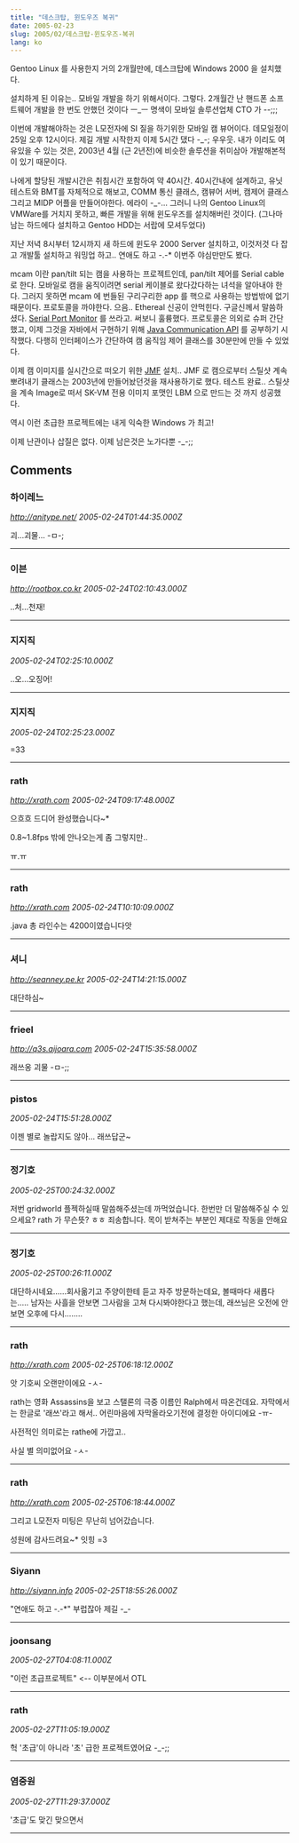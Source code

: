```yaml
---
title: "데스크탑, 윈도우즈 복귀"
date: 2005-02-23
slug: 2005/02/데스크탑-윈도우즈-복귀
lang: ko
---
```


Gentoo Linux 를 사용한지 거의 2개월만에, 데스크탑에 Windows 2000 을 설치했다.

설치하게 된 이유는.. 모바일 개발을 하기 위해서이다. 
그렇다. 2개월간 난 핸드폰 소프트웨어 개발을 한 번도 안했던 것이다 ㅡ_ㅡ
명색이 모바일 솔루션업체 CTO 가 --;;;

이번에 개발해야하는 것은 L모전자에 SI 질을 하기위한 모바일 캠 뷰어이다.
데모일정이 25일 오후 12시이다. 제길 개발 시작한지 이제 5시간 댔다 -_-;
우우웃. 내가 이리도 여유있을 수 있는 것은, 2003년 4월 (근 2년전)에 
비슷한 솔루션을 취미삼아 개발해본적이 있기 때문이다.

나에게 할당된 개발시간은 취침시간 포함하여 약 40시간.
40시간내에 설계하고, 유닛테스트와 BMT를 자체적으로 해보고, 
COMM 통신 클래스, 캠뷰어 서버, 캠제어 클래스 그리고 MIDP 어플을 만들어야한다. 
에라이 -_-...
그러니 나의 Gentoo Linux의 VMWare를 거치지 못하고, 빠른 개발을 위해 윈도우즈를 설치해버린 것이다. (그나마 남는 하드에다 설치하고 Gentoo HDD는 서랍에 모셔두었다)

지난 저녁 8시부터 12시까지 새 하드에 윈도우 2000 Server 설치하고, 
이것저것 다 잡고 개발툴 설치하고 워밍업 하고.. 연애도 하고 -.-* 이번주 야심만만도 봤다.

mcam 이란 pan/tilt 되는 캠을 사용하는 프로젝트인데, pan/tilt 제어를 Serial cable로 한다.
모바일로 캠을 움직이려면 serial 케이블로 왔다갔다하는 녀석을 알아내야 한다. 그러지 못하면 mcam 에 번들된 구리구리한 app 를 핵으로 사용하는 방법밖에 없기 때문이다.
프로토콜을 까야한다. 으음.. Ethereal 신공이 안먹힌다. 구글신께서 말씀하셨다. [Serial Port Monitor](javascript:void(window.open('http://www.serial-port-communication.com/','','resizable=no,location=no,menubar=no,scrollbars=no,status=no,toolbar=no,fullscreen=no,dependent=no'))) 를 쓰라고. 
써보니 훌륭했다. 프로토콜은 의외로 슈퍼 간단했고, 이제 그것을 자바에서 구현하기 위해 [Java Communication API](javascript:void(0);/*fckeditortemplink*/) 를 공부하기 시작했다. 다행히 인터페이스가 간단하여 캠 움직임 제어 클래스를 30분만에 만들 수 있었다. 

이제 캠 이미지를 실시간으로 떠오기 위한 [JMF](javascript:void(0);/*fckeditortemplink*/) 설치..  JMF 로 캠으로부터 스틸샷 계속 뽀려내기 클래스는 2003년에 만들어놨던것을 재사용하기로 했다. 테스트 완료..  스틸샷을 계속 Image로 떠서 SK-VM 전용 이미지 포맷인 LBM 으로 만드는 것 까지 성공했다.

역시 이런 초급한 프로젝트에는 내게 익숙한 Windows 가 최고!

이제 난관이나 삽질은 없다. 이제 남은것은 노가다뿐 -_-;;

## Comments

### 하이레느
*http://anitype.net/*
*2005-02-24T01:44:35.000Z*

괴...괴물... -ㅁ-;

---

### 이븐
*http://rootbox.co.kr*
*2005-02-24T02:10:43.000Z*

..처...천재!

---

### 지지직
*2005-02-24T02:25:10.000Z*

..오...오징어!

---

### 지지직
*2005-02-24T02:25:23.000Z*

=33

---

### rath
*http://xrath.com*
*2005-02-24T09:17:48.000Z*

으흐흐 드디어 완성했습니다~*

0.8~1.8fps 밖에 안나오는게 좀 그렇지만..

ㅠ.ㅠ

---

### rath
*http://xrath.com*
*2005-02-24T10:10:09.000Z*

.java 총 라인수는 4200이였습니다앗

---

### 셔니
*http://seanney.pe.kr*
*2005-02-24T14:21:15.000Z*

대단하심~

---

### frieel
*http://q3s.aijoara.com*
*2005-02-24T15:35:58.000Z*

래쓰옹 괴물 -ㅁ-;;

---

### pistos
*2005-02-24T15:51:28.000Z*

이젠 별로 놀랍지도 않아... 래쓰답군~

---

### 정기호
*2005-02-25T00:24:32.000Z*

저번 gridworld 플젝하실때 말씀해주셨는데 까먹었습니다. 한번만 더 말씀해주실 수 있으세요? rath 가 무슨뜻? ㅎㅎ 죄송합니다. 목이 받쳐주는 부분인 제대로 작동을 안해요

---

### 정기호
*2005-02-25T00:26:11.000Z*

대단하시네요......회사옮기고 주양이한테 듣고 자주 방문하는데요, 볼때마다 새롭다는..... 남자는 사흘을 안보면 그사람을 고쳐 다시봐야한다고 했는데, 래쓰님은 오전에 안보면 오후에 다시........

---

### rath
*http://xrath.com*
*2005-02-25T06:18:12.000Z*

앗 기호씨 오랜만이에요 -ㅅ-

rath는 영화 Assassins을 보고 스탤론의 극중 이름인 Ralph에서 따온건데요. 자막에서는 한글로 '래쓰'라고 해서.. 어린마음에 자막올라오기전에 결정한 아이디에요 -ㅠ-

사전적인 의미로는 rathe에 가깝고..

사실 별 의미없어요 -ㅅ-

---

### rath
*http://xrath.com*
*2005-02-25T06:18:44.000Z*

그리고 L모전자 미팅은 무난히 넘어갔습니다.

성원에 감사드려요~* 잇힝 =3

---

### Siyann
*http://siyann.info*
*2005-02-25T18:55:26.000Z*

"연애도 하고 -.-*" 부럽잖아 제길 -_-

---

### joonsang
*2005-02-27T04:08:11.000Z*

"이런 초급프로젝트" <-- 이부분에서 OTL

---

### rath
*2005-02-27T11:05:19.000Z*

헉 '초급'이 아니라 '초' 급한 프로젝트였어요 -_-;;

---

### 염중원
*2005-02-27T11:29:37.000Z*

'초급'도 맞긴 맞으면서

---

